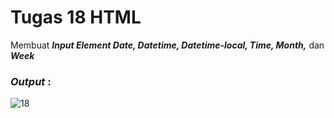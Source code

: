 # Tugas 18 HTML

Membuat <b><i>Input Element Date, Datetime, Datetime-local, Time, Month,</i></b> dan <b><i>Week</i></b>

<h3><i>Output </i>:</h3>

![18](https://user-images.githubusercontent.com/92837751/183229396-4a73f8ff-a5ea-4ca8-9b69-c31412eea92e.jpg)
